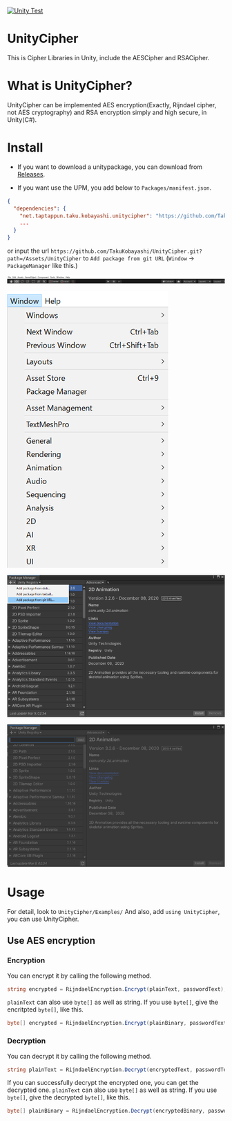 [![Unity Test](https://github.com/TakuKobayashi/UnityCipher/actions/workflows/unity-test.yml/badge.svg)](https://github.com/TakuKobayashi/UnityCipher/actions/workflows/unity-test.yml)

# UnityCipher

This is Cipher Libraries in Unity, include the AESCipher and RSACipher.

# What is UnityCipher?

UnityCipher can be implemented AES encryption(Exactly, Rijndael cipher, not AES cryptography) and RSA encryption simply and high secure, in Unity(C#).

# Install

* If you want to download a unitypackage, you can download from [Releases](https://github.com/TakuKobayashi/UnityCipher/releases).

* If you want use the UPM, you add below to `Packages/manifest.json`.

```Packages/manifest.json
{
  "dependencies": {
    "net.taptappun.taku.kobayashi.unitycipher": "https://github.com/TakuKobayashi/UnityCipher.git?path=/Assets/UnityCipher",
    ...
  }
}
```

or input the url `https://github.com/TakuKobayashi/UnityCipher.git?path=/Assets/UnityCipher` to `Add package from git URL` (`Window` -> `PackageManager` like this.)

![windowbar](images/windowbar.png)

![packageManager](images/packageManager.png)

![packageFromGitURL](images/packageFromGitURL.png)

![giturl](images/giturl.png)

# Usage

For detail, look to ```UnityCipher/Examples/```
And also, add ```using UnityCipher```, you can use UnityCipher.

## Use AES encryption

### Encryption

You can encrypt it by calling the following method.

```C#
string encrypted = RijndaelEncryption.Encrypt(plainText, passwordText);
```

```plainText``` can also use ```byte[]``` as well as string.
If you use ```byte[]```, give the encritpted ```byte[]```, like this.

```C#
byte[] encrypted = RijndaelEncryption.Encrypt(plainBinary, passwordText);
```

### Decryption

You can decrypt it by calling the following method.

```C#
string plainText = RijndaelEncryption.Decrypt(encryptedText, passwordText);
```

If you can successfully decrypt the encrypted one, you can get the decrypted one.
```plainText``` can also use ```byte[]``` as well as string.
If you use ```byte[]```, give the decrypted ```byte[]```, like this.

```C#
byte[] plainBinary = RijndaelEncryption.Decrypt(encryptedBinary, passwordText);
```
